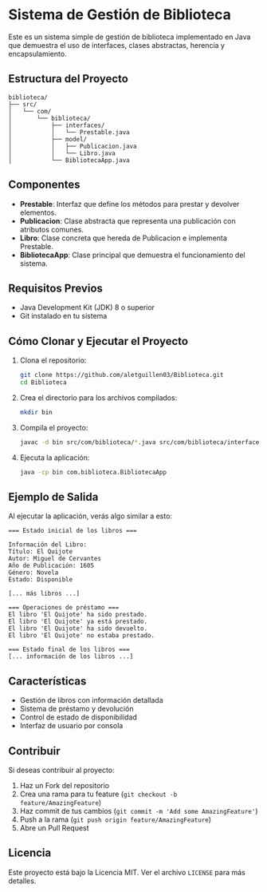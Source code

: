 # Sistema de Gestión de Biblioteca

Este es un sistema simple de gestión de biblioteca implementado en Java que demuestra el uso de interfaces, clases abstractas, herencia y encapsulamiento.

## Estructura del Proyecto

```
biblioteca/
├── src/
│   └── com/
│       └── biblioteca/
│           ├── interfaces/
│           │   └── Prestable.java
│           ├── model/
│           │   ├── Publicacion.java
│           │   └── Libro.java
│           └── BibliotecaApp.java
```

## Componentes

- **Prestable**: Interfaz que define los métodos para prestar y devolver elementos.
- **Publicacion**: Clase abstracta que representa una publicación con atributos comunes.
- **Libro**: Clase concreta que hereda de Publicacion e implementa Prestable.
- **BibliotecaApp**: Clase principal que demuestra el funcionamiento del sistema.

## Requisitos Previos

- Java Development Kit (JDK) 8 o superior
- Git instalado en tu sistema

## Cómo Clonar y Ejecutar el Proyecto

1. Clona el repositorio:
   ```bash
   git clone https://github.com/aletguillen03/Biblioteca.git
   cd Biblioteca
   ```

2. Crea el directorio para los archivos compilados:
   ```bash
   mkdir bin
   ```

3. Compila el proyecto:
   ```bash
   javac -d bin src/com/biblioteca/*.java src/com/biblioteca/interfaces/*.java src/com/biblioteca/model/*.java
   ```

4. Ejecuta la aplicación:
   ```bash
   java -cp bin com.biblioteca.BibliotecaApp
   ```

## Ejemplo de Salida

Al ejecutar la aplicación, verás algo similar a esto:

```
=== Estado inicial de los libros ===

Información del Libro:
Título: El Quijote
Autor: Miguel de Cervantes
Año de Publicación: 1605
Género: Novela
Estado: Disponible

[... más libros ...]

=== Operaciones de préstamo ===
El libro 'El Quijote' ha sido prestado.
El libro 'El Quijote' ya está prestado.
El libro 'El Quijote' ha sido devuelto.
El libro 'El Quijote' no estaba prestado.

=== Estado final de los libros ===
[... información de los libros ...]
```

## Características

- Gestión de libros con información detallada
- Sistema de préstamo y devolución
- Control de estado de disponibilidad
- Interfaz de usuario por consola

## Contribuir

Si deseas contribuir al proyecto:

1. Haz un Fork del repositorio
2. Crea una rama para tu feature (`git checkout -b feature/AmazingFeature`)
3. Haz commit de tus cambios (`git commit -m 'Add some AmazingFeature'`)
4. Push a la rama (`git push origin feature/AmazingFeature`)
5. Abre un Pull Request

## Licencia

Este proyecto está bajo la Licencia MIT. Ver el archivo `LICENSE` para más detalles. 